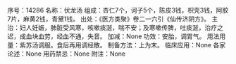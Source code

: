 序号：14286
名称：伏龙汤
组成：杏仁7个，诃子5个，陈皮3钱，枳壳3钱，阿胶7片，麻黄2钱，青黛1钱。
出处：《医方类聚》卷二一六引《仙传济阴方》。
主治：妇人妊娠，肺脏受风寒，咳嗽痰涎，喘不安；及寒嗽传脾，吐痰涎，治疗之迟，成血块血劳，经血不通，失音。
加减：None
功效：安胎，调胃气。
用法用量：紫苏汤调服。食后再用调经散。
制备方法：上为末。
临床应用：None
各家论述：None
用药禁忌：None
附注：None
